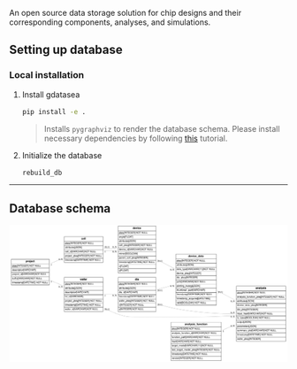 An open source data storage solution for chip designs and their corresponding components, analyses, and simulations.

## Setting up database

### Local installation

1. Install gdatasea
    ```bash
    pip install -e .
    ```

    > Installs `pygraphviz` to render the database schema. Please install necessary dependencies by following [this](https://pygraphviz.github.io/documentation/stable/install.html) tutorial.


2. Initialize the database
    ```bash
    rebuild_db
    ```

------------------
## Database schema

![](https://github.com/gdsfactory/gdatasea/blob/main/gdatasea_db.svg)
